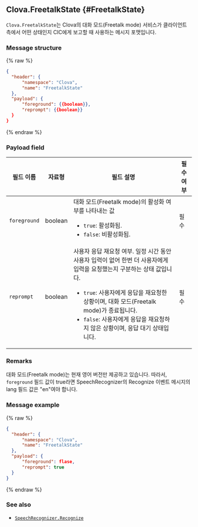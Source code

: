 ## Clova.FreetalkState {#FreetalkState}
`Clova.FreetalkState`는 Clova의 대화 모드(Freetalk mode) 서비스가 클라이언트 측에서 어떤 상태인지 CIC에게 보고할 때 사용하는 메시지 포맷입니다.

### Message structure
{% raw %}
```json
{
  "header": {
      "namespace": "Clova",
      "name": "FreetalkState"
  },
  "payload": {
      "foreground": {{boolean}},
      "reprompt": {{boolean}}
  }
}
```
{% endraw %}

### Payload field

| 필드 이름       | 자료형    | 필드 설명                     | 필수 여부 |
|---------------|---------|-----------------------------|---------|
| `foreground`    | boolean | 대화 모드(Freetalk mode)의 활성화 여부를 나타내는 값<ul><li><code>true</code>: 활성화됨.</li><li><code>false</code>: 비활성화됨.</li></ul>  | 필수 |
| `reprompt`      | boolean | 사용자 응답 재요청 여부. 일정 시간 동안 사용자 입력이 없어 한번 더 사용자에게 입력을 요청했는지 구분하는 상태 값입니다. <ul><li><code>true</code>: 사용자에게 응답을 재요청한 상황이며, 대화 모드(Freetalk mode)가 종료됩니다.</li><li><code>false</code>: 사용자에게 응답을 재요청하지 않은 상황이며, 응답 대기 상태입니다.</li></ul> | 필수 |

### Remarks
대화 모드(Freetalk mode)는 현재 영어 버전만 제공하고 있습니다. 따라서, `foreground` 필드 값이 true라면 SpeechRecognizer의 Recognize 이벤트 메시지의 lang 필드 값은 "en"여야 합니다.

### Message example
{% raw %}
```json
{
  "header": {
      "namespace": "Clova",
      "name": "FreetalkState"
  },
  "payload": {
      "foreground": flase,
      "reprompt": true
  }
}
```
{% endraw %}

### See also
* [`SpeechRecognizer.Recognize`](/CIC/References/CICInterface/SpeechRecognizer.md#Recognize)
